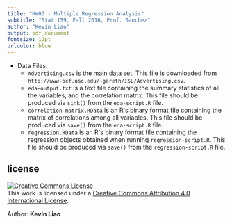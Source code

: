```yaml
---
title: "HW03 - Multiple Regression Analysis"
subtitle: "Stat 159, Fall 2016, Prof. Sanchez"
author: "Kevin Liao"
output: pdf_document
fontsize: 12pt
urlcolor: blue
---
```


- Data Files:
  + `Advertising.csv` is the main data set. This file is downloaded from
    `http://www-bcf.usc.edu/~gareth/ISL/Advertising.csv`.
  + `eda-output.txt` is a text file containing the summary statistics of all 
    the variables, and the correlation matrix. This file should be produced
    via `sink()` from the `eda-script.R` file.
  + `correlation-matrix.RData` is an R's binary format file containing the
    matrix of correlations among all variables. This file should be produced 
    via `save()` from the `eda-script.R` file.
  + `regression.RData` is an R's binary format file containing the regression
    objects obtained when running `regression-script.R`. This file should be
    produced via `save()` from the `regression-script.R` file.
    
    
## license

<a rel="license" href="http://creativecommons.org/licenses/by/4.0/"><img alt="Creative Commons License" style="border-width:0" src="https://i.creativecommons.org/l/by/4.0/88x31.png" /></a><br />This work is licensed under a <a rel="license" href="http://creativecommons.org/licenses/by/4.0/">Creative Commons Attribution 4.0 International License</a>.

Author: **Kevin Liao**   
    

